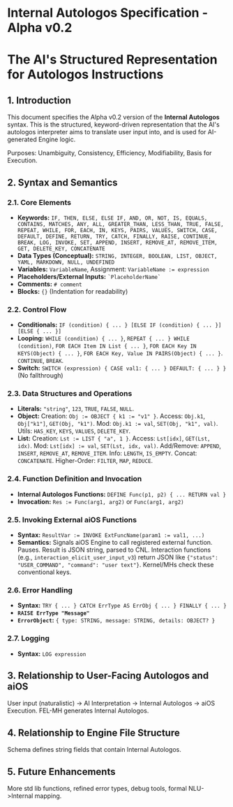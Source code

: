 # Internal Autologos Specification - Alpha v0.2
# The AI's Structured Representation for Autologos Instructions

## 1. Introduction
This document specifies the Alpha v0.2 version of the **Internal Autologos** syntax. This is the structured, keyword-driven representation that the AI's autologos interpreter aims to translate user input into, and is used for AI-generated Engine logic.

Purposes: Unambiguity, Consistency, Efficiency, Modifiability, Basis for Execution.

## 2. Syntax and Semantics
### 2.1. Core Elements
*   **Keywords:** `IF, THEN, ELSE, ELSE IF, AND, OR, NOT, IS, EQUALS, CONTAINS, MATCHES, ANY, ALL, GREATER_THAN, LESS_THAN, TRUE, FALSE, REPEAT, WHILE, FOR, EACH, IN, KEYS, PAIRS, VALUES, SWITCH, CASE, DEFAULT, DEFINE, RETURN, TRY, CATCH, FINALLY, RAISE, CONTINUE, BREAK, LOG, INVOKE, SET, APPEND, INSERT, REMOVE_AT, REMOVE_ITEM, GET, DELETE_KEY, CONCATENATE`
*   **Data Types (Conceptual):** `STRING, INTEGER, BOOLEAN, LIST, OBJECT, YAML, MARKDOWN, NULL, UNDEFINED`
*   **Variables:** `VariableName`, Assignment: `VariableName := expression`
*   **Placeholders/External Inputs:** `` `PlaceholderName` ``
*   **Comments:** `# comment`
*   **Blocks:** `{}` (Indentation for readability)

### 2.2. Control Flow
*   **Conditionals:** `IF (condition) { ... } [ELSE IF (condition) { ... }] [ELSE { ... }]`
*   **Looping:** `WHILE (condition) { ... }`, `REPEAT { ... } WHILE (condition)`, `FOR EACH Item IN List { ... }`, `FOR EACH Key IN KEYS(Object) { ... }`, `FOR EACH Key, Value IN PAIRS(Object) { ... }`. `CONTINUE`, `BREAK`.
*   **Switch:** `SWITCH (expression) { CASE val1: { ... } DEFAULT: { ... } }` (No fallthrough)

### 2.3. Data Structures and Operations
*   **Literals:** `"string"`, `123`, `TRUE`, `FALSE`, `NULL`.
*   **Object:** Creation: `Obj := OBJECT { k1 := "v1" }`. Access: `Obj.k1`, `Obj["k1"]`, `GET(Obj, "k1")`. Mod: `Obj.k1 := val`, `SET(Obj, "k1", val)`. Utils: `HAS_KEY`, `KEYS`, `VALUES`, `DELETE_KEY`.
*   **List:** Creation: `Lst := LIST { "a", 1 }`. Access: `Lst[idx]`, `GET(Lst, idx)`. Mod: `Lst[idx] := val`, `SET(Lst, idx, val)`. Add/Remove: `APPEND`, `INSERT`, `REMOVE_AT`, `REMOVE_ITEM`. Info: `LENGTH`, `IS_EMPTY`. Concat: `CONCATENATE`. Higher-Order: `FILTER`, `MAP`, `REDUCE`.

### 2.4. Function Definition and Invocation
*   **Internal Autologos Functions:** `DEFINE Func(p1, p2) { ... RETURN val }`
*   **Invocation:** `Res := Func(arg1, arg2)` or `Func(arg1, arg2)`

### 2.5. Invoking External aiOS Functions
*   **Syntax:** `ResultVar := INVOKE ExtFuncName(param1 := val1, ...)`
*   **Semantics:** Signals aiOS Engine to call registered external function. Pauses. Result is JSON string, parsed to CNL. Interaction functions (e.g., `interaction_elicit_user_input_v3`) return JSON like `{"status": "USER_COMMAND", "command": "user text"}`. Kernel/MHs check these conventional keys.

### 2.6. Error Handling
*   **Syntax:** `TRY { ... } CATCH ErrType AS ErrObj { ... } FINALLY { ... }`
*   **`RAISE ErrType "Message"`**
*   **`ErrorObject`:** `{ type: STRING, message: STRING, details: OBJECT? }`

### 2.7. Logging
*   **Syntax:** `LOG expression`

## 3. Relationship to User-Facing Autologos and aiOS
User input (naturalistic) -> AI Interpretation -> Internal Autologos -> aiOS Execution. FEL-MH generates Internal Autologos.

## 4. Relationship to Engine File Structure
Schema defines string fields that contain Internal Autologos.

## 5. Future Enhancements
More std lib functions, refined error types, debug tools, formal NLU->Internal mapping.